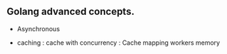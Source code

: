 ## Golang advanced concepts.

* Asynchronous

* caching
  : cache with concurrency
  : Cache mapping workers memory

